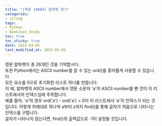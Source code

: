 ```yaml
---
title: "[백준 10809] 알파벳 찾기"
categories: 
- string
tags:
- Python
- BaekJoon_Study
toc: true
toc_sticky: true
date: 2022-03-05
last_modified_at: 2022-03-05
---
```


영문 알파벳이 총 26개인 것을 기억합시다.  
또한 Python에서는 ASCII number를 알 수 있는 ord()를 흥미롭게 사용할 수 있습니다.  
모든 요소를 0으로 초기화한 리스트 하나를 만듭니다.  
이 때, 알파벳의 ASCII number에서 영문 소문자 'a'의 ASCII number를 뺀 것이 이 리스트에서의 인덱스임에 주목합니다.  
예를 들어, 'a'의 경우 ord('a') - ord('a') = 0이 이 리스트에서 'a'의 인덱스가 되는 것입니다.
이렇게 차례대로 하나씩 a부터 z까지 find()를 통해 글자가 처음으로 나타나는 인덱스를 구합니다.  
글자가 나타나지 않는다면, find()의 출력값으로 -1이 설정될 것입니다.

<script src="https://gist.github.com/Ryumaker/cd1f89e359a2c5ebe0890e21b08e8bdf.js"></script>
